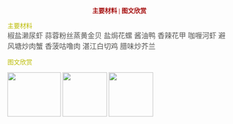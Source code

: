    <center><font color="#a50d0d"><font face="微软雅黑粗体"><strong> 主要材料 | 图文欣赏</strong></font></center>



<font color="#bbbb" size="">主要材料</FONT><br>
<font color="#565654" size="3">椒盐濑尿虾 蒜蓉粉丝蒸黄金贝 盐焗花螺 酱油鸭 香辣花甲 咖喱河虾 避风塘炒肉蟹 香菠咕噜肉 湛江白切鸡 腊味炒芥兰</font><br>







<font color="#BBBB" size="">图文欣赏<br>

<img src="/assets/CghzfFTarvOANOy3AAInIhmxeRQ080_720_480_s.jpg" width=120px height=100px> <img src="/assets/CghzfFTarv6AAHrdAAH0OSEPGAA450_720_480_s.jpg" width=100px height=100px> <img src="/assets/2.jpg" width=100px height=100px>
